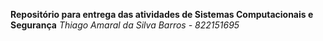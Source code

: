 **Repositório para entrega das atividades de Sistemas Computacionais e Segurança**
*Thiago Amaral da Silva Barros - 822151695*
